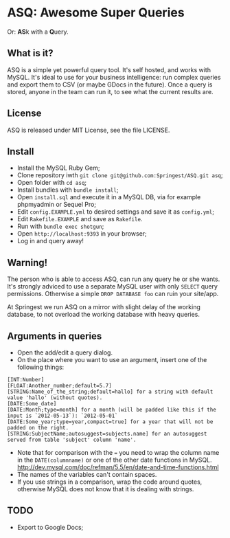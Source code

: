 ASQ: Awesome Super Queries
==========================

Or: **AS**k with a **Q**uery.

What is it?
-----------

ASQ is a simple yet powerful query tool. It's self hosted, and works with MySQL. It's ideal to use for your business intelligence: run complex queries and export them to CSV (or maybe GDocs in the future). Once a query is stored, anyone in the team can run it, to see what the current results are.

License
-------

ASQ is released under MIT License, see the file LICENSE.

Install
-------

* Install the MySQL Ruby Gem;
* Clone repository iwth `git clone git@github.com:Springest/ASQ.git asq`;
* Open folder with `cd asq`;
* Install bundles with `bundle install`;
* Open `install.sql` and execute it in a MySQL DB, via for example phpmyadmin or Sequel Pro;
* Edit `config.EXAMPLE.yml` to desired settings and save it as `config.yml`;
* Edit `Rakefile.EXAMPLE` and save as `Rakefile`.
* Run with `bundle exec shotgun`;
* Open `http://localhost:9393` in your browser;
* Log in and query away!

Warning!
--------

The person who is able to access ASQ, can run any query he or she wants. It's strongly adviced to use a separate MySQL user with only `SELECT` query permissions. Otherwise a simple `DROP DATABASE foo` can ruin your site/app.

At Springest we run ASQ on a mirror with slight delay of the working database, to not overload the working database with heavy queries.

Arguments in queries
--------------------
* Open the add/edit a query dialog.
* On the place where you want to use an argument, insert one of the following things:

```
[INT:Number]
[FLOAT:Another_number;default=5.7]
[STRING:Name_of_the_string;default=hallo] for a string with default value 'hallo' (without quotes).
[DATE:Some_date]
[DATE:Month;type=month] for a month (will be padded like this if the input is `2012-05-13`): `2012-05-01`
[DATE:Some_year;type=year,compact=true] for a year that will not be padded on the right.
[STRING:SubjectName;autosuggest=subjects.name] for an autosuggest served from table 'subject' column 'name'.
```

* Note that for comparison with the `=` you need to wrap the column name in the `DATE(columnname)` or one of the other date functions in MySQL. <http://dev.mysql.com/doc/refman/5.5/en/date-and-time-functions.html>
* The names of the variables can't contain spaces.
* If you use strings in a comparison, wrap the code around quotes, otherwise MySQL does not know that it is dealing with strings.

TODO
----

* Export to Google Docs;
